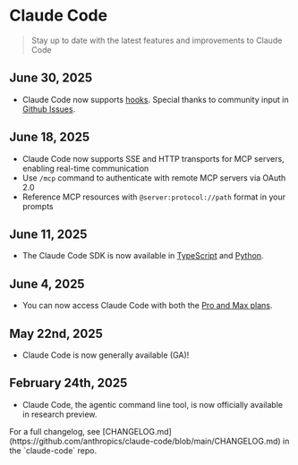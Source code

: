 # Claude Code

> Stay up to date with the latest features and improvements to Claude Code

## June 30, 2025

* Claude Code now supports [hooks](/en/docs/claude-code/hooks). Special thanks to community input in [Github Issues](https://github.com/anthropics/claude-code/issues/712).

## June 18, 2025

* Claude Code now supports SSE and HTTP transports for MCP servers, enabling real-time communication
* Use `/mcp` command to authenticate with remote MCP servers via OAuth 2.0
* Reference MCP resources with `@server:protocol://path` format in your prompts

## June 11, 2025

* The Claude Code SDK is now available in [TypeScript](https://www.npmjs.com/package/@anthropic-ai/claude-code) and [Python](https://github.com/anthropics/claude-code-sdk-python).

## June 4, 2025

* You can now access Claude Code with both the [Pro and Max plans](https://www.anthropic.com/pricing).

## May 22nd, 2025

* Claude Code is now generally available (GA)!

## February 24th, 2025

* Claude Code, the agentic command line tool, is now officially available in research preview.

<Note>
  For a full changelog, see [CHANGELOG.md](https://github.com/anthropics/claude-code/blob/main/CHANGELOG.md) in the `claude-code` repo.
</Note>
